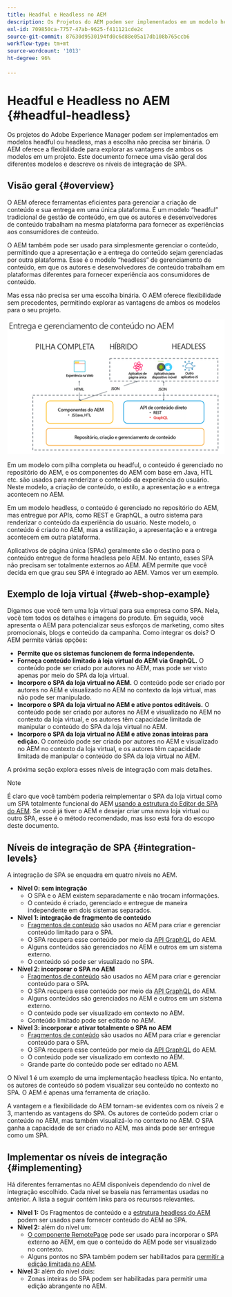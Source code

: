 ```yaml
---
title: Headful e Headless no AEM
description: Os Projetos do AEM podem ser implementados em um modelo headful ou headless, mas a escolha não precisa ser binária. O AEM oferece a flexibilidade para explorar as vantagens de ambos os modelos em um projeto.
exl-id: 709850ca-7757-47ab-9625-f411121cde2c
source-git-commit: 87630d9530194fd0c6d88e05a17db108b765ccb6
workflow-type: tm+mt
source-wordcount: '1013'
ht-degree: 96%

---
```


# Headful e Headless no AEM {#headful-headless}

Os projetos do Adobe Experience Manager podem ser implementados em modelos headful ou headless, mas a escolha não precisa ser binária. O AEM oferece a flexibilidade para explorar as vantagens de ambos os modelos em um projeto. Este documento fornece uma visão geral dos diferentes modelos e descreve os níveis de integração de SPA.

## Visão geral {#overview}

O AEM oferece ferramentas eficientes para gerenciar a criação de conteúdo e sua entrega em uma única plataforma. É um modelo “headful” tradicional de gestão de conteúdo, em que os autores e desenvolvedores de conteúdo trabalham na mesma plataforma para fornecer as experiências aos consumidores de conteúdo.

O AEM também pode ser usado para simplesmente gerenciar o conteúdo, permitindo que a apresentação e a entrega do conteúdo sejam gerenciadas por outra plataforma. Esse é o modelo “headless” de gerenciamento de conteúdo, em que os autores e desenvolvedores de conteúdo trabalham em plataformas diferentes para fornecer experiência aos consumidores de conteúdo.

Mas essa não precisa ser uma escolha binária. O AEM oferece flexibilidade sem precedentes, permitindo explorar as vantagens de ambos os modelos para o seu projeto.

![Modelos de implementação do AEM](/help/headless/assets/aem-implementation-models.png)

Em um modelo com pilha completa ou headful, o conteúdo é gerenciado no repositório do AEM, e os componentes do AEM com base em Java, HTL etc. são usados para renderizar o conteúdo da experiência do usuário. Neste modelo, a criação de conteúdo, o estilo, a apresentação e a entrega acontecem no AEM.

Em um modelo headless, o conteúdo é gerenciado no repositório do AEM, mas entregue por APIs, como REST e GraphQL, a outro sistema para renderizar o conteúdo da experiência do usuário. Neste modelo, o conteúdo é criado no AEM, mas a estilização, a apresentação e a entrega acontecem em outra plataforma.

Aplicativos de página única (SPAs) geralmente são o destino para o conteúdo entregue de forma headless pelo AEM. No entanto, esses SPA não precisam ser totalmente externos ao AEM. AEM permite que você decida em que grau seu SPA é integrado ao AEM. Vamos ver um exemplo.

## Exemplo de loja virtual {#web-shop-example}

Digamos que você tem uma loja virtual para sua empresa como SPA. Nela, você tem todos os detalhes e imagens do produto. Em seguida, você apresenta o AEM para potencializar seus esforços de marketing, como sites promocionais, blogs e conteúdo da campanha. Como integrar os dois? O AEM permite várias opções:

* **Permite que os sistemas funcionem de forma independente.**
* **Forneça conteúdo limitado à loja virtual do AEM via GraphQL.** O conteúdo pode ser criado por autores no AEM, mas pode ser visto apenas por meio do SPA da loja virtual.
* **Incorpore o SPA da loja virtual no AEM.** O conteúdo pode ser criado por autores no AEM e visualizado no AEM no contexto da loja virtual, mas não pode ser manipulado.
* **Incorpore o SPA da loja virtual no AEM e ative pontos editáveis.** O conteúdo pode ser criado por autores no AEM e visualizado no AEM no contexto da loja virtual, e os autores têm capacidade limitada de manipular o conteúdo do SPA da loja virtual no AEM.
* **Incorpore o SPA da loja virtual no AEM e ative zonas inteiras para edição.** O conteúdo pode ser criado por autores no AEM e visualizado no AEM no contexto da loja virtual, e os autores têm capacidade limitada de manipular o conteúdo do SPA da loja virtual no AEM.

A próxima seção explora esses níveis de integração com mais detalhes.

>[!NOTE]
>
>É claro que você também poderia reimplementar o SPA da loja virtual como um SPA totalmente funcional do AEM [usando a estrutura do Editor de SPA do AEM](/help/implementing/developing/hybrid/introduction.md). Se você já tiver o AEM e desejar criar uma nova loja virtual ou outro SPA, esse é o método recomendado, mas isso está fora do escopo deste documento.

## Níveis de integração de SPA {#integration-levels}

A integração de SPA se enquadra em quatro níveis no AEM.

* **Nível 0: sem integração**
   * O SPA e o AEM existem separadamente e não trocam informações.
   * O conteúdo é criado, gerenciado e entregue de maneira independente em dois sistemas separados.
* **Nível 1: integração de fragmento de conteúdo**
   * [Fragmentos de conteúdo](/help/sites-cloud/administering/content-fragments/overview.md) são usados no AEM para criar e gerenciar conteúdo limitado para o SPA.
   * O SPA recupera esse conteúdo por meio da [API GraphQL](/help/headless/graphql-api/content-fragments.md) do AEM.
   * Alguns conteúdos são gerenciados no AEM e outros em um sistema externo.
   * O conteúdo só pode ser visualizado no SPA.
* **Nível 2: incorporar o SPA no AEM**
   * [Fragmentos de conteúdo](/help/sites-cloud/administering/content-fragments/overview.md) são usados no AEM para criar e gerenciar conteúdo para o SPA.
   * O SPA recupera esse conteúdo por meio da [API GraphQL](/help/headless/graphql-api/content-fragments.md) do AEM.
   * Alguns conteúdos são gerenciados no AEM e outros em um sistema externo.
   * O conteúdo pode ser visualizado em contexto no AEM.
   * Conteúdo limitado pode ser editado no AEM.
* **Nível 3: incorporar e ativar totalmente o SPA no AEM**
   * [Fragmentos de conteúdo](/help/sites-cloud/administering/content-fragments/overview.md) são usados no AEM para criar e gerenciar conteúdo para o SPA.
   * O SPA recupera esse conteúdo por meio da [API GraphQL](/help/headless/graphql-api/content-fragments.md) do AEM.
   * O conteúdo pode ser visualizado em contexto no AEM.
   * Grande parte do conteúdo pode ser editado no AEM.

O Nível 1 é um exemplo de uma implementação headless típica. No entanto, os autores de conteúdo só podem visualizar seu conteúdo no contexto no SPA. O AEM é apenas uma ferramenta de criação.

A vantagem e a flexibilidade do AEM tornam-se evidentes com os níveis 2 e 3, mantendo as vantagens do SPA. Os autores de conteúdo podem criar o conteúdo no AEM, mas também visualizá-lo no contexto no AEM. O SPA ganha a capacidade de ser criado no AEM, mas ainda pode ser entregue como um SPA.

## Implementar os níveis de integração {#implementing}

Há diferentes ferramentas no AEM disponíveis dependendo do nível de integração escolhido. Cada nível se baseia nas ferramentas usadas no anterior. A lista a seguir contém links para os recursos relevantes.

* **Nível 1:** Os Fragmentos de conteúdo e a [estrutura headless do AEM](/help/headless/introduction.md) podem ser usados para fornecer conteúdo do AEM ao SPA.
* **Nível 2:** além do nível um:
   * [O componente RemotePage](/help/implementing/developing/hybrid/remote-page.md) pode ser usado para incorporar o SPA externo ao AEM, em que o conteúdo do AEM pode ser visualizado no contexto.
   * Alguns pontos no SPA também podem ser habilitados para [permitir a edição limitada no AEM](/help/implementing/developing/hybrid/editing-external-spa.md).
* **Nível 3:** além do nível dois:
   * Zonas inteiras do SPA podem ser habilitadas para permitir uma edição abrangente no AEM.
